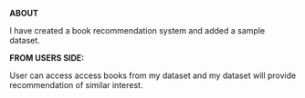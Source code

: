 **ABOUT**  


I have created a book recommendation system and added a sample dataset.


**FROM USERS SIDE:**


User can access access books from my dataset and my dataset will provide recommendation of similar interest.
